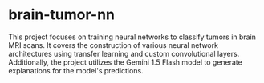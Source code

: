 # brain-tumor-nn
This project focuses on training neural networks to classify tumors in brain MRI scans. It covers the construction of various neural network architectures using transfer learning and custom convolutional layers. Additionally, the project utilizes the Gemini 1.5 Flash model to generate explanations for the model's predictions.

